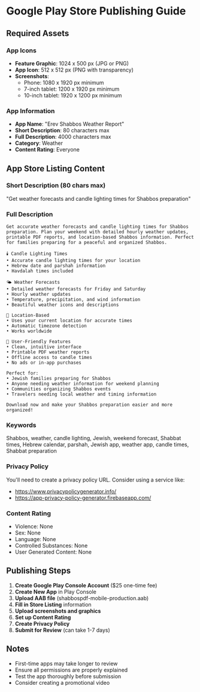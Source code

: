 # Google Play Store Publishing Guide

## Required Assets

### App Icons
- **Feature Graphic**: 1024 x 500 px (JPG or PNG)
- **App Icon**: 512 x 512 px (PNG with transparency)
- **Screenshots**: 
  - Phone: 1080 x 1920 px minimum
  - 7-inch tablet: 1200 x 1920 px minimum
  - 10-inch tablet: 1920 x 1200 px minimum

### App Information
- **App Name**: "Erev Shabbos Weather Report"
- **Short Description**: 80 characters max
- **Full Description**: 4000 characters max
- **Category**: Weather
- **Content Rating**: Everyone

## App Store Listing Content

### Short Description (80 chars max)
"Get weather forecasts and candle lighting times for Shabbos preparation"

### Full Description
```
Get accurate weather forecasts and candle lighting times for Shabbos preparation. Plan your weekend with detailed hourly weather updates, printable PDF reports, and location-based Shabbos information. Perfect for families preparing for a peaceful and organized Shabbos.

🕯️ Candle Lighting Times
• Accurate candle lighting times for your location
• Hebrew date and parshah information
• Havdalah times included

🌤️ Weather Forecasts
• Detailed weather forecasts for Friday and Saturday
• Hourly weather updates
• Temperature, precipitation, and wind information
• Beautiful weather icons and descriptions

📍 Location-Based
• Uses your current location for accurate times
• Automatic timezone detection
• Works worldwide

📱 User-Friendly Features
• Clean, intuitive interface
• Printable PDF weather reports
• Offline access to candle times
• No ads or in-app purchases

Perfect for:
• Jewish families preparing for Shabbos
• Anyone needing weather information for weekend planning
• Communities organizing Shabbos events
• Travelers needing local weather and timing information

Download now and make your Shabbos preparation easier and more organized!
```

### Keywords
Shabbos, weather, candle lighting, Jewish, weekend forecast, Shabbat times, Hebrew calendar, parshah, Jewish app, weather app, candle times, Shabbat preparation

### Privacy Policy
You'll need to create a privacy policy URL. Consider using a service like:
- https://www.privacypolicygenerator.info/
- https://app-privacy-policy-generator.firebaseapp.com/

### Content Rating
- Violence: None
- Sex: None  
- Language: None
- Controlled Substances: None
- User Generated Content: None

## Publishing Steps

1. **Create Google Play Console Account** ($25 one-time fee)
2. **Create New App** in Play Console
3. **Upload AAB file** (shabbospdf-mobile-production.aab)
4. **Fill in Store Listing** information
5. **Upload screenshots and graphics**
6. **Set up Content Rating**
7. **Create Privacy Policy**
8. **Submit for Review** (can take 1-7 days)

## Notes
- First-time apps may take longer to review
- Ensure all permissions are properly explained
- Test the app thoroughly before submission
- Consider creating a promotional video 